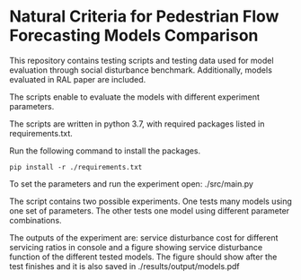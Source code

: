 # Natural  Criteria  for  Pedestrian  Flow  Forecasting  Models  Comparison

This repository contains testing scripts and testing data used for model evaluation through social disturbance benchmark. Additionally, models evaluated in RAL paper are included.

The scripts enable to evaluate the models with different experiment parameters.

The scripts are written in python 3.7, with required packages listed in requirements.txt.

Run the following command to install the packages.

```
pip install -r ./requirements.txt
```

To set the parameters and run the experiment open: ./src/main.py 

The script contains two possible experiments. One tests many models using one set of parameters. The other tests one model using different parameter combinations.

The outputs of the experiment are: service disturbance cost for different servicing ratios in console and a figure showing service disturbance function of the different tested models. The figure should show after the test finishes and it is also saved in ./results/output/models.pdf